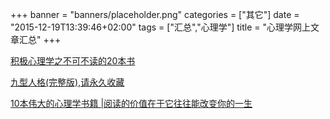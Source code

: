 +++
banner = "banners/placeholder.png"
categories = ["其它"]
date = "2015-12-19T13:39:46+02:00"
tags = ["汇总","心理学"]
title = "心理学网上文章汇总"
+++



[积极心理学之不可不读的20本书](https://mp.weixin.qq.com/s?__biz=MzA5OTEwODY5NQ==&mid=201586105&idx=2&sn=9d373681e7710e303c4f178cb7cf5d25&scene=1&key=41ecb04b051110038ceb9ac11de0163172f7620b9304dbb87addbe19d27e1b0057dc24dcc3203667093fd942bc166a60&ascene=0&uin=MTM0ODQyNTk1&devicetype=iMac+MacBookAir7%2C1+OSX+OSX+10.10.5+build(14F1021)&version=11020201&pass_ticket=OUgFBuA2yqcV7ExJVNrQtm5NukTejEXnNHTun2M8jg8%3D)

[九型人格(完整版),请永久收藏](https://mp.weixin.qq.com/s?__biz=MjM5NzYxMTIwNA==&mid=203705520&idx=1&sn=9a6cc38571b0c8568a41eb899dd5ae3c&scene=2&key=41ecb04b0511100367e2a3fd251cdbd9832fe67f935105d98b5f31cae38f6141597e867ec1f0308a9141ebeeba5bf3f9&ascene=0&uin=MTM0ODQyNTk1&devicetype=iMac+MacBookAir7%2C1+OSX+OSX+10.10.5+build(14F1021)&version=11020201&pass_ticket=OUgFBuA2yqcV7ExJVNrQtm5NukTejEXnNHTun2M8jg8%3D)


[10本伟大的心理学书籍 |阅读的价值在于它往往能改变你的一生](http://toutiao.com/a5351608352/?iid=2940383259&app=news_article&tt_from=weixin&utm_source=weixin&utm_medium=toutiao_ios&utm_campaign=client_share&wxshare_count=1)










